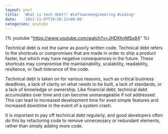 ```yaml
---
layout: post
title:  'What is tech debt?! #softwareengineering #coding'
date:   '2022-11-07T19:50:12+00:00'
categories: youtube
---
```

{% youtube  "https://www.youtube.com/watch?v=JHDXhnMSu84" %}
<br />

Technical debt is not the same as poorly written code. Technical debt refers to the shortcuts or compromises that are made in order to ship a product faster, but which may have negative consequences in the future. These shortcuts may compromise the maintainability, scalability, readability, resilience, or fault tolerance of the code.

Technical debt is taken on for various reasons, such as critical business deadlines, a lack of clarity on what needs to be built, a lack of standards, or a lack of knowledge or ownership. Like financial debt, technical debt accumulates over time and can become unmanageable if not addressed. This can lead to increased development time for even simple features and increased downtime in the event of a system crash.

It is important to pay off technical debt regularly, and good developers often do this by refactoring code to remove unnecessary or redundant elements, rather than simply adding more code.